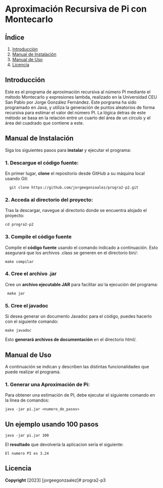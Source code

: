 # Aproximación Recursiva de Pi con Montecarlo
## Índice
  1. [Introducción](#introducción)
  2. [Manual de Instalación](#manual-de-instalación)
  3. [Manual de Uso](#manual-de-uso)
  4. [Licencia](#licencia)

## Introducción
Este es el programa de aproximación recursiva al número PI mediante el método Montecarlo y expresiones lambda, realizado en la Universidad CEU San Pablo por Jorge González Fernández.
Este porgrama ha sido programado en Java, y utiliza la generación de puntos aleatorios de forma recursiva para estimar el valor del número PI. La lógica detras de este método se basa en la relación entre un cuarto del área de un círculo y el área del cuadrado que contiene a este.


## Manual de Instalación
Siga los siguientes pasos para **instalar** y ejecutar el programa:

### 1. Descargue el código fuente:
En primer lugar, **clone** el repositorio desde GitHub a su máquina local usando Git:

      git clone https://github.com/jorgeegonzaalez/progra2-p2.git

### 2. Acceda al directorio del proyecto:

Tras la descargar, navegue al directorio donde se encuentra alojado el proyecto:

    cd progra2-p2

### 3. Compile el código fuente
Compile el **código fuente** usando el comando indicado a continuación. Esto asegurará que los archivos .class se generen en el directorio bin/:

    make compilar

### 4. Cree el archivo .jar
Cree un **archivo ejecutable JAR** para facilitar así la ejecución del programa:

     make jar

### 5. Cree el javadoc
Si desea generar un documento Javadoc para el código, puedes hacerlo con el siguiente comando:


    make javadoc

Esto **generará archivos de documentación** en el directorio html/.

## Manual de Uso

A continuación se indican y describen las distintas funcionalidades que puede realizar el programa.

### 1. **Generar una Aproximación de Pi:**

Para obtener una estimación de PI, debe ejecutar el siguiente comando en la línea de comandos:

    java -jar pi.jar <numero_de_pasos>

## Un ejemplo usando 100 pasos

    java -jar pi.jar 100

El **resultado** que devolvería la aplicacion sería el siguiente:

    El numero PI es 3.24


## Licencia
**Copyright** [2023] [jorgeegonzaalez]# progra2-p3
